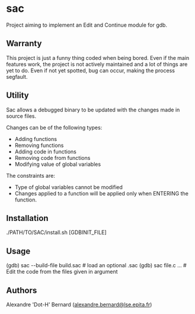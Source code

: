 # sac

Project aiming to implement an Edit and Continue module for gdb.

## Warranty

This project is just a funny thing coded when being bored.
Even if the main features work, the project is not actively maintained
and a lot of things are yet to do. Even if not yet spotted, bug can
occur, making the process segfault.

## Utility

Sac allows a debugged binary to be updated with the changes made
in source files.

Changes can be of the following types:
* Adding functions
* Removing functions
* Adding code in functions
* Removing code from functions
* Modifying value of global variables

The constraints are:
* Type of global variables cannot be modified
* Changes applied to a function will be applied only when
  ENTERING the function.

## Installation

./PATH/TO/SAC/install.sh [GDBINIT_FILE]

## Usage

(gdb) sac --build-file build.sac # load an optional .sac
(gdb) sac file.c ... # Edit the code from the files given in argument

## Authors

Alexandre 'Dot-H' Bernard (alexandre.bernard@lse.epita.fr)

